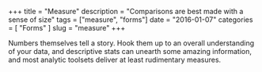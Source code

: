 +++
title = "Measure"
description = "Comparisons are best made with a sense of size"
tags = ["measure", "forms"]
date = "2016-01-07"
categories = [
  "Forms"
]
slug = "measure"
+++

Numbers themselves tell a story.  Hook them up to an overall understanding of your data, and descriptive stats can unearth some amazing information, and most analytic toolsets deliver at least rudimentary measures.
